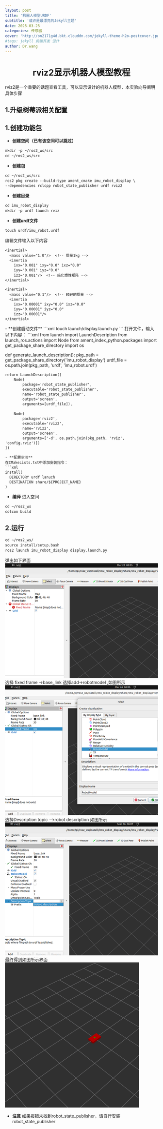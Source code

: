 ```yaml
---
layout: post
title: '机器人模型URDF'
subtitle: '或许是最漂亮的Jekyll主题'
date: 2025-03-25
categories: 传感器
cover: 'http://on2171g4d.bkt.clouddn.com/jekyll-theme-h2o-postcover.jpg'
#tags: jekyll 前端开发 设计
author: Dr.wang
---
```

# <center>rviz2显示机器人模型教程
rviz2是一个重要的话题查看工具，可以显示设计的机器人模型，本实验向导阐明具体步骤
## 1.升级树莓派相关配置

## 1.创建功能包
- **创建空间（已有该空间可以跳过）**
```xml
mkdir -p ~/ros2_ws/src
cd ~/ros2_ws/src
```
- **创建包**
```xml
cd ~/ros2_ws/src
ros2 pkg create --build-type ament_cmake imu_robot_display \
--dependencies rclcpp robot_state_publisher urdf rviz2
```
- **创建目录**
```xml
cd imu_robot_display
mkdir -p urdf launch rviz
```
- **创建urdf文件**
```xml
touch urdf/imu_robot.urdf
```
编辑文件输入以下内容
<?xml version="1.0"?>
<robot name="simple_robot">

  <!-- 基础底座 -->
  <link name="base_link">
    <visual>
      <geometry>
        <box size="0.5 0.3 0.1"/>  <!-- 长宽高 -->
      </geometry>
      <material name="red">
        <color rgba="1 0 0 1"/>  <!-- 红色 -->
      </material>
    </visual>
    
    <inertial>
      <mass value="1.0"/>  <!-- 质量1kg -->
      <inertia 
        ixx="0.001" ixy="0.0" ixz="0.0"
        iyy="0.001" iyz="0.0"
        izz="0.001"/>  <!-- 简化惯性矩阵 -->
    </inertial>
  </link>

  <!-- IMU设备 -->
  <link name="imu_link">
    <visual>
      <geometry>
        <box size="0.05 0.05 0.02"/>  <!-- 更小的尺寸 -->
      </geometry>
      <material name="green">
        <color rgba="0 1 0 1"/>  <!-- 绿色 -->
      </material>
    </visual>

    <inertial>
      <mass value="0.1"/>  <!-- 较轻的质量 -->
      <inertia 
        ixx="0.00001" ixy="0.0" ixz="0.0"
        iyy="0.00001" iyz="0.0"
        izz="0.00001"/>
    </inertial>
  </link>

  <!-- 将IMU固定在底座上 -->
  <joint name="imu_joint" type="fixed">
    <parent link="base_link"/>
    <child link="imu_link"/>
    <origin 
      xyz="0.0 0.0 0.06"  
      rpy="0 0 0"/>         <!-- 无旋转 -->
  </joint> 
</robot>
- **创建启动文件**
```xml
touch launch/display.launch.py
```
打开文件，输入以下内容：
```xml
from launch import LaunchDescription
from launch_ros.actions import Node
from ament_index_python.packages import get_package_share_directory
import os

def generate_launch_description():
    pkg_path = get_package_share_directory('imu_robot_display')
    urdf_file = os.path.join(pkg_path, 'urdf', 'imu_robot.urdf')
    
    return LaunchDescription([
        Node(
            package='robot_state_publisher',
            executable='robot_state_publisher',
            name='robot_state_publisher',
            output='screen',
            arguments=[urdf_file]),
        
        Node(
            package='rviz2',
            executable='rviz2',
            name='rviz2',
            output='screen',
            arguments=['-d', os.path.join(pkg_path, 'rviz', 'config.rviz')])
    ])

```
- **配置空间**
在CMakeLists.txt中添加安装指令：
```xml
install(
  DIRECTORY urdf lanuch
  DESTINATION share/${PROJECT_NAME}
)
```
- **编译**
进入空间
```xml
cd ~/ros2_ws
colcon build
```
## 2.运行
```xml
cd ~/ros2_ws/
source install/setup.bash
ros2 launch imu_robot_display display.launch.py
```
弹出如下界面
![alt text](/assets/images/rvizimage-1.png)
选择 fixed frame ->base_link
选择add->robotmodel ,如图所示
![alt text](/assets/images/rvizimage-2.png)
选择Description topic -->robot description 如图所示
![alt text](/assets/images/rvizimage-3.png)
最终得到如图所示界面
![alt text](/assets/images/rvizimage-5.png)
- **注意**
如果报错未找到robot_state_publisher，请自行安装robot_state_publisher
